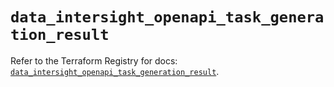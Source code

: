 # `data_intersight_openapi_task_generation_result`

Refer to the Terraform Registry for docs: [`data_intersight_openapi_task_generation_result`](https://registry.terraform.io/providers/ciscodevnet/intersight/1.0.71/docs/data-sources/openapi_task_generation_result).
